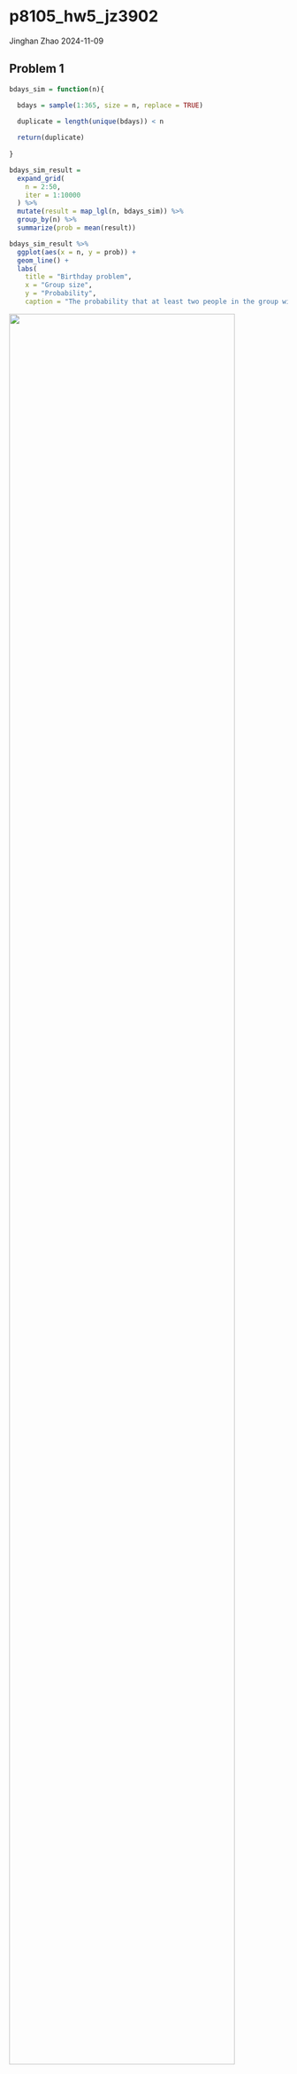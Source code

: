p8105_hw5_jz3902
================
Jinghan Zhao
2024-11-09

## Problem 1

``` r
bdays_sim = function(n){

  bdays = sample(1:365, size = n, replace = TRUE)
  
  duplicate = length(unique(bdays)) < n

  return(duplicate)
  
}
```

``` r
bdays_sim_result = 
  expand_grid(
    n = 2:50,
    iter = 1:10000
  ) %>% 
  mutate(result = map_lgl(n, bdays_sim)) %>% 
  group_by(n) %>% 
  summarize(prob = mean(result))

bdays_sim_result %>% 
  ggplot(aes(x = n, y = prob)) +
  geom_line() +
  labs(
    title = "Birthday problem",
    x = "Group size",
    y = "Probability",
    caption = "The probability that at least two people in the group will share a birthday.")
```

<img src="p8105_hw5_jz3902_files/figure-gfm/bdays_sim-1.png" width="90%" />

- After 10,000 simulations for each group size, the plot of probability
  vs group size is close to a curve. When the group size exceeds 23, the
  probability that at least two people in the group will share the same
  birthday becomes greater than 50%.

## Problem 2

### Function

``` r
t_sim = function(samp_size = 30, true_mean, true_sd = 5) {
  
  sim_df = 
    tibble(
    x = rnorm(samp_size, true_mean, true_sd)
  )
  
  out_df = 
    sim_df %>% 
    t.test() %>% 
    broom::tidy() %>% 
    select(estimate, p.value) %>% 
    mutate(reject_or_not = p.value < 0.05)
    
  return(out_df)
  
}
```

### For $\mu = 0$

``` r
t_mu0_result = 
  expand_grid(
    true_mean = 0,
    iter = 1:5000
    ) %>% 
  mutate(
    output = map(true_mean, \(x) t_sim(true_mean = x))
    ) %>% 
  unnest(output)

head(t_mu0_result)
```

    ## # A tibble: 6 × 5
    ##   true_mean  iter estimate p.value reject_or_not
    ##       <dbl> <int>    <dbl>   <dbl> <lgl>        
    ## 1         0     1   0.949    0.347 FALSE        
    ## 2         0     2   0.935    0.370 FALSE        
    ## 3         0     3  -0.354    0.667 FALSE        
    ## 4         0     4  -0.758    0.441 FALSE        
    ## 5         0     5  -0.567    0.547 FALSE        
    ## 6         0     6   0.0709   0.934 FALSE

### For $\mu = {1,2,3,4,5,6}$

``` r
t_repeat_result = 
  expand_grid(
    true_mean = c(1:6),
    iter = 1:5000
    ) %>% 
  mutate(
    output = map(true_mean, \(x) t_sim(true_mean = x))
    ) %>% 
  unnest(output)
```

``` r
t_repeat_result %>% 
  group_by(true_mean) %>% 
  summarize(reject_prob = mean(reject_or_not)) %>% 
  ggplot(aes(x = true_mean, y = reject_prob)) +
  geom_line() +
  scale_x_continuous(breaks = 1:6)+
  labs(
    title = "Power vs True mean",
    x = "True mean",
    y = "Power of the test",
    caption = "The proportion of times the null was rejected (the power of the test).")
```

<img src="p8105_hw5_jz3902_files/figure-gfm/power_mean-1.png" width="90%" />

- As the true mean increases, the number of rejections of the null
  hypothesis increases, that is, the power of the test increases and
  approaches 1.

``` r
t_repeat_result %>% 
  group_by(true_mean) %>% 
  summarize(avg_estimate = mean(estimate),
            avg_rej_estimate = mean(estimate[reject_or_not == TRUE])) %>% 
  ggplot() +
  geom_line(aes(x = true_mean, y = avg_estimate, color = "line1")) +
  geom_line(aes(x = true_mean, y = avg_rej_estimate, color = "line2")) +
  scale_x_continuous(breaks = 1:6) +
  labs(
    title = "Sample mean vs True mean",
    x = "True mean",
    y = "Average sample mean",
    color = " "
    ) +
  scale_color_manual(
    values = c("line1" = "blue", "line2" = "red"),                 
    labels = c("Average of all sample mean",
               "Average of sample mean for which the null is rejected")  
  )
```

<img src="p8105_hw5_jz3902_files/figure-gfm/sample_true_mean-1.png" width="90%" />

- When the true mean $\mu$ is small, the average of sample mean
  $\hat{\mu}$ for which the null is rejected **is not equal to** the
  true value of $\mu$. This is because $\mu$ is close to the null
  hypothesis, so the generated datasets will have a greater probability
  of having $\hat{\mu}$ close to the null hypothesis. If the null
  hypothesis is rejected, $\hat{\mu}$ needs to be far enough away from
  the null hypothesis (and $\mu$ that is close to it).

- Similarly, as $\mu$ increases, the proportion of all samples that
  reject the null hypothesis increases, and the average of $\hat{\mu}$
  that reject the null hypothesis will get closer and closer to $\mu$
  **until they are equal**.

## Problem 3

``` r
homicide_df = 
  read_csv("data/homicide-data.csv") %>% 
  mutate(city_state = str_c(city, state, sep = ", "))
```

There are 52179 observations and 13 variables in the dataset.

### Summarize

``` r
summarize_homi_df = 
homicide_df %>%
  group_by(city_state) %>% 
  summarize(
    total_homi = n_distinct(uid),
    unsolved_homi = sum(disposition %in% c("Closed without arrest", "Open/No arrest"))
  )

head(summarize_homi_df)
```

    ## # A tibble: 6 × 3
    ##   city_state      total_homi unsolved_homi
    ##   <chr>                <int>         <int>
    ## 1 Albuquerque, NM        378           146
    ## 2 Atlanta, GA            973           373
    ## 3 Baltimore, MD         2827          1825
    ## 4 Baton Rouge, LA        424           196
    ## 5 Birmingham, AL         800           347
    ## 6 Boston, MA             614           310

### Unsolved homicide in Baltimore

``` r
prop_test_baltimore = 
  summarize_homi_df %>% 
  filter(city_state == "Baltimore, MD") %>%
  { prop.test(x = .$unsolved_homi, n = .$total_homi) }

prop_test_baltimore %>% 
  broom::tidy() %>% 
  select(estimate, conf.low, conf.high)
```

    ## # A tibble: 1 × 3
    ##   estimate conf.low conf.high
    ##      <dbl>    <dbl>     <dbl>
    ## 1    0.646    0.628     0.663

### Repeat for each city

``` r
test_city = function(homi_info) {
  
  out_df = 
  homi_info %>% 
    { prop.test(x = .$unsolved_homi, n = .$total_homi) } %>% 
    broom::tidy() %>% 
    select(estimate, conf.low, conf.high)
  
  return(out_df)
  
}

homi_prop_df = 
  summarize_homi_df %>%
  nest(data = total_homi:unsolved_homi) %>% 
  mutate(
    test_result = map(data, \(x) test_city(homi_info = x))
    ) %>% 
  select(-data) %>% 
  unnest(test_result)

head(homi_prop_df)
```

    ## # A tibble: 6 × 4
    ##   city_state      estimate conf.low conf.high
    ##   <chr>              <dbl>    <dbl>     <dbl>
    ## 1 Albuquerque, NM    0.386    0.337     0.438
    ## 2 Atlanta, GA        0.383    0.353     0.415
    ## 3 Baltimore, MD      0.646    0.628     0.663
    ## 4 Baton Rouge, LA    0.462    0.414     0.511
    ## 5 Birmingham, AL     0.434    0.399     0.469
    ## 6 Boston, MA         0.505    0.465     0.545

This is a table for the proportion of unsolved homicides in each city.

``` r
homi_prop_df %>% 
  mutate(city_state = fct_reorder(city_state, estimate)) %>% 
  ggplot(aes(x = city_state, y = estimate, color = city_state)) +
  geom_point() +
  geom_errorbar(aes(ymin = conf.low, ymax = conf.high)) +
  theme(legend.position = "none",
        axis.text.x = element_text(size = 8, angle = 90, hjust = 1)) +
  labs(
    title = "Proportion of unsolved homicides in each city",
    x = "City",
    y = "Estimate of proportion",
    caption = "The proportion of unsolved homicides and the confidence interval for each city."
    )
```

<img src="p8105_hw5_jz3902_files/figure-gfm/homi_plot-1.png" width="90%" />

For the city of Tulsa, AL, there are only one homicide for which the
disposition is “Closed by arrest” (i.e. solved). Therefore, the
proportion of unsolved homicides is estimated zero and the CI is wide
due to lack of information.
